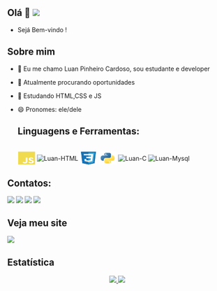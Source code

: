 ## Olá 👋 <img src=https://github.com/TheDudeThatCode/TheDudeThatCode/blob/master/Assets/Earth.gif width="30">

- Sejá Bem-vindo !

## Sobre mim

- 🗽 Eu me chamo Luan Pinheiro Cardoso, sou estudante e developer
- 🔭 Atualmente procurando oportunidades
- 🌱 Estudando HTML,CSS e JS
- 😄 Pronomes: ele/dele
  
  ## Linguagens e Ferramentas:
  
  <div style="display: inline_block"><br>
  <img align="center" alt="Luan-Js" height="30" width="40" src="https://raw.githubusercontent.com/devicons/devicon/master/icons/javascript/javascript-plain.svg">
  <img align="center" alt="Luan-HTML" height="30" width="40" src="https://cdn.jsdelivr.net/gh/devicons/devicon/icons/html5/html5-original.svg">
  <img align="center" alt="Luan-CSS" height="30" width="40" src="https://raw.githubusercontent.com/devicons/devicon/master/icons/css3/css3-original.svg">
  <img align="center" alt="Luan-Python" height="30" width="40" src="https://raw.githubusercontent.com/devicons/devicon/master/icons/python/python-original.svg">
  <img align="center" alt="Luan-C" height="30" width="40" src="https://cdn.jsdelivr.net/gh/devicons/devicon/icons/c/c-original.svg">
      <img align="center" alt="Luan-Mysql" height="30" width="40" src="https://cdn.jsdelivr.net/gh/devicons/devicon/icons/mysql/mysql-original.svg">
</div>
    
  ## Contatos:
  
<div>
  <a href="https://www.instagram.com/luan.cardoso18/" target="_blank"><img src="https://img.shields.io/badge/-Instagram-%23E4405F?style=for-the-badge&logo=instagram&logoColor=white" target="_blank"></a>
 <a href="https://discord.gg/hH9KWJkNGw" target="_blank"><img src="https://img.shields.io/badge/Discord-7289DA?style=for-the-badge&logo=discord&logoColor=white" target="_blank"></a> 
  <a href = "mailto:luan.p@uni9.edu.br"><img src="https://img.shields.io/badge/-Gmail-%23333?style=for-the-badge&logo=gmail&logoColor=white" target="_blank"></a>
  <a href="https://www.linkedin.com/in/luan-pinheiro-276388194/" target="_blank"><img src="https://img.shields.io/badge/-LinkedIn-%230077B5?style=for-the-badge&logo=linkedin&logoColor=white" target="_blank"></a> 
  </div>
  
  ## Veja meu site

<a href="https://www.instagram.com/luan.cardoso18/" target="_blank"><img src="https://img.shields.io/website-up-down-green-red/http/cv.lbesson.qc.to.svg" target="_blank"></a>
  
  ## Estatística

<div align="center">
  <a href="https://github.com/Luanp2001">
  <img height="130em" src="https://github-readme-stats.vercel.app/api?username=Luanp2001&show_icons=true&theme=github_dark&include_all_commits=true&count_private=true"/>
  <img height="130em" src="https://github-readme-stats.vercel.app/api/top-langs/?username=Luanp2001&layout=compact&langs_count=7&theme=github_dark"/>
</div>
